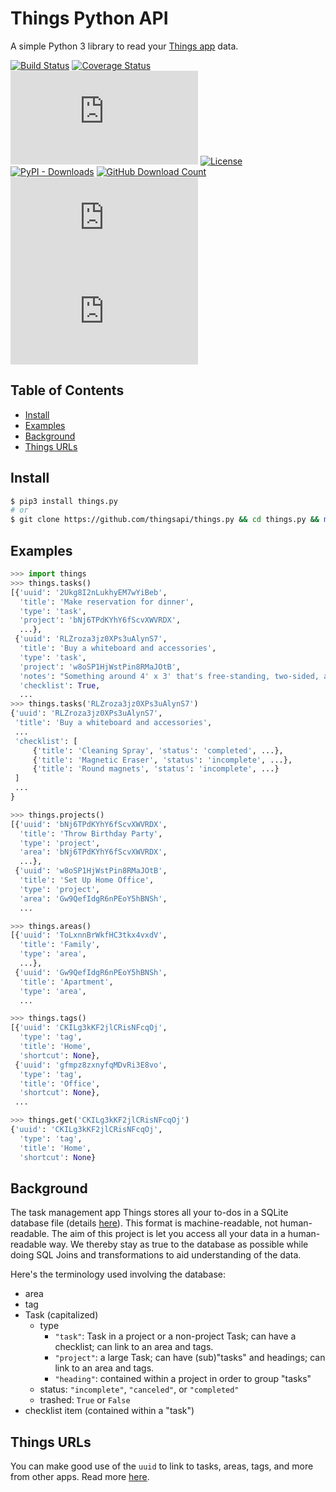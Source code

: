 # Things Python API

A simple Python 3 library to read your [Things app](https://culturedcode.com/things) data.

[![Build Status](https://github.com/thingsapi/things.py/workflows/Build-Test/badge.svg)](https://github.com/thingsapi/things.py/actions)
[![Coverage Status](https://coveralls.io/repos/github/thingsapi/things.py/badge.svg?branch=master)](https://coveralls.io/github/thingsapi/things.py?branch=master)
[![GitHub Release](https://img.shields.io/github/v/release/thingsapi/things.py?sort=semver)](https://github.com/thingsapi/things.py/releases)
[![License](https://img.shields.io/badge/License-Apache%202.0-blue.svg)](https://opensource.org/licenses/Apache-2.0)
[![PyPI - Downloads](https://img.shields.io/pypi/dm/things?label=pypi%20downloads)](https://pypi.org/project/things/)
[![GitHub Download Count](https://img.shields.io/github/downloads/thingsapi/things.py/total.svg)](https://github.com/thingsapi/things.py/releases)
[![GitHub Issues](https://img.shields.io/github/issues/thingsapi/things.py)](https://github.com/thingsapi/things.py/issues)
[![Scrutinizer Code Quality](https://img.shields.io/scrutinizer/quality/g/thingsapi/things.py)](https://scrutinizer-ci.com/g/thingsapi/things.py/?branch=master)

## Table of Contents

- [Install](#install)
- [Examples](#examples)
- [Background](#background)
- [Things URLs](#things-urls)

## Install

```sh
$ pip3 install things.py
# or
$ git clone https://github.com/thingsapi/things.py && cd things.py && make install
```

## Examples

```python
>>> import things
>>> things.tasks()
[{'uuid': '2Ukg8I2nLukhyEM7wYiBeb',
  'title': 'Make reservation for dinner',
  'type': 'task',
  'project': 'bNj6TPdKYhY6fScvXWVRDX',
  ...},
 {'uuid': 'RLZroza3jz0XPs3uAlynS7',
  'title': 'Buy a whiteboard and accessories',
  'type': 'task',
  'project': 'w8oSP1HjWstPin8RMaJOtB',
  'notes': "Something around 4' x 3' that's free-standing, two-sided, and magnetic.",
  'checklist': True,
  ...
>>> things.tasks('RLZroza3jz0XPs3uAlynS7')
{'uuid': 'RLZroza3jz0XPs3uAlynS7',
 'title': 'Buy a whiteboard and accessories',
 ...
 'checklist': [
     {'title': 'Cleaning Spray', 'status': 'completed', ...},
     {'title': 'Magnetic Eraser', 'status': 'incomplete', ...},
     {'title': 'Round magnets', 'status': 'incomplete', ...}
 ]
 ...
}

>>> things.projects()
[{'uuid': 'bNj6TPdKYhY6fScvXWVRDX',
  'title': 'Throw Birthday Party',
  'type': 'project',
  'area': 'bNj6TPdKYhY6fScvXWVRDX',
  ...},
 {'uuid': 'w8oSP1HjWstPin8RMaJOtB',
  'title': 'Set Up Home Office',
  'type': 'project',
  'area': 'Gw9QefIdgR6nPEoY5hBNSh',
  ...

>>> things.areas()
[{'uuid': 'ToLxnnBrWkfHC3tkx4vxdV',
  'title': 'Family',
  'type': 'area',
  ...},
 {'uuid': 'Gw9QefIdgR6nPEoY5hBNSh',
  'title': 'Apartment',
  'type': 'area',
  ...

>>> things.tags()
[{'uuid': 'CKILg3kKF2jlCRisNFcqOj',
  'type': 'tag',
  'title': 'Home',
  'shortcut': None},
 {'uuid': 'gfmpz8zxnyfqMDvRi3E8vo',
  'type': 'tag',
  'title': 'Office',
  'shortcut': None},
 ...

>>> things.get('CKILg3kKF2jlCRisNFcqOj')
{'uuid': 'CKILg3kKF2jlCRisNFcqOj',
  'type': 'tag',
  'title': 'Home',
  'shortcut': None}

```

## Background

The task management app Things stores all your to-dos in a SQLite database file (details [here](https://culturedcode.com/things/support/articles/2982272/#get-the-things-3-database-file)). This format is machine-readable, not human-readable. The aim of this project is let you access all your data in a human-readable way. We thereby stay as true to the database as possible while doing SQL Joins and transformations to aid understanding of the data.

Here's the terminology used involving the database:

- area
- tag
- Task (capitalized)
  - type
    - `"task"`: Task in a project or a non-project Task; can have a checklist; can link to an area and tags.
    - `"project"`: a large Task; can have (sub)"tasks" and headings; can link to an area and tags.
    - `"heading"`: contained within a project in order to group "tasks"
  - status:  `"incomplete"`,  `"canceled"`, or `"completed"`
  - trashed: `True` or `False`
- checklist item (contained within a "task")


## Things URLs

You can make good use of the `uuid` to link to tasks, areas, tags, and more from other apps. Read more [here](https://culturedcode.com/things/blog/2018/02/hey-things/).
